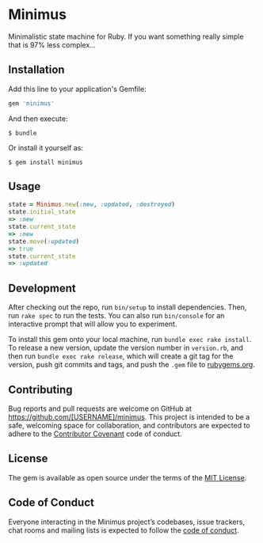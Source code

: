 # Minimus
Minimalistic state machine for Ruby. If you want something really simple
that is 97% less complex...

## Installation

Add this line to your application's Gemfile:

```ruby
gem 'minimus'
```

And then execute:

    $ bundle

Or install it yourself as:

    $ gem install minimus

## Usage
```ruby
state = Minimus.new(:new, :updated, :destroyed)
state.initial_state
=> :new
state.current_state
=> :new
state.move(:updated)
=> true
state.current_state
=> :updated
```

## Development

After checking out the repo, run `bin/setup` to install dependencies. Then, run `rake spec` to run the tests. You can also run `bin/console` for an interactive prompt that will allow you to experiment.

To install this gem onto your local machine, run `bundle exec rake install`. To release a new version, update the version number in `version.rb`, and then run `bundle exec rake release`, which will create a git tag for the version, push git commits and tags, and push the `.gem` file to [rubygems.org](https://rubygems.org).

## Contributing

Bug reports and pull requests are welcome on GitHub at https://github.com/[USERNAME]/minimus. This project is intended to be a safe, welcoming space for collaboration, and contributors are expected to adhere to the [Contributor Covenant](http://contributor-covenant.org) code of conduct.

## License

The gem is available as open source under the terms of the [MIT License](https://opensource.org/licenses/MIT).

## Code of Conduct

Everyone interacting in the Minimus project’s codebases, issue trackers, chat rooms and mailing lists is expected to follow the [code of conduct](https://github.com/wizardone/minimus/blob/master/CODE_OF_CONDUCT.md).

